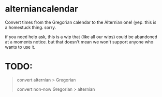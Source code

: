 # alterniancalendar
Convert times from the Gregorian calendar to the Alternian one! (yep. this is a homestuck thing. sorry.

if you need help ask, this is a wip that (like all our wips) could be abandoned at a moments notice. but that doesn't mean we won't support anyone who wants to use it.

# TODO:
> convert alternian > Gregorian
>
> convert non-now Gregorian > alternian
